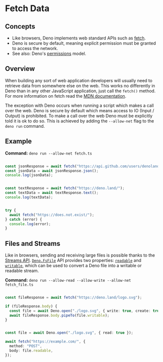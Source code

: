 # Fetch Data

## Concepts

* Like browsers, Deno implements web standard APIs such as
[fetch](https://developer.mozilla.org/en-US/docs/Web/API/Fetch_API).
* Deno is secure by default, meaning explicit permission must be granted to
access the network.
* See also: Deno's [permissions](https://deno.land/../basics/permissions) model.


## Overview

When building any sort of web application developers will usually need to
retrieve data from somewhere else on the web. This works no differently in Deno
than in any other JavaScript application, just call the `fetch()` method. For
more information on fetch read the
[MDN documentation](https://developer.mozilla.org/en-US/docs/Web/API/Fetch_API).


The exception with Deno occurs when running a script which makes a call over the
web. Deno is secure by default which means access to IO (Input / Output) is
prohibited. To make a call over the web Deno must be explicitly told it is ok to
do so. This is achieved by adding the `--allow-net` flag to the `deno run`
command.


## Example

**Command:** `deno run --allow-net fetch.ts`



```typescript

const jsonResponse = await fetch("https://api.github.com/users/denoland");
const jsonData = await jsonResponse.json();
console.log(jsonData);


const textResponse = await fetch("https://deno.land/");
const textData = await textResponse.text();
console.log(textData);


try {
  await fetch("https://does.not.exist/");
} catch (error) {
  console.log(error);
}
```
## Files and Streams

Like in browsers, sending and receiving large files is possible thanks to the
[Streams API](https://developer.mozilla.org/en-US/docs/Web/API/Streams_API).
[`Deno.FsFile`](https://deno.land/api@v1.32.1?s=Deno.FsFile) API provides
two properties:
[`readable`](https://deno.land/api@v1.32.1?s=Deno.FsFile#prop_readable) and
[`writable`](https://deno.land/api@v1.32.1?s=Deno.FsFile#prop_writable),
which can be used to convert a Deno file into a writable or readable stream.


**Command:** `deno run --allow-read --allow-write --allow-net fetch_file.ts`



```typescript

const fileResponse = await fetch("https://deno.land/logo.svg");

if (fileResponse.body) {
  const file = await Deno.open("./logo.svg", { write: true, create: true });
  await fileResponse.body.pipeTo(file.writable);
}


const file = await Deno.open("./logo.svg", { read: true });

await fetch("https://example.com/", {
  method: "POST",
  body: file.readable,
});
```



